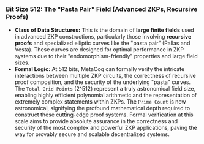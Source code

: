 ### Bit Size 512: The "Pasta Pair" Field (Advanced ZKPs, Recursive Proofs)

*   **Class of Data Structures:** This is the domain of **large finite fields** used in advanced ZKP constructions, particularly those involving **recursive proofs** and specialized elliptic curves like the "pasta pair" (Pallas and Vesta). These curves are designed for optimal performance in ZKP systems due to their "endomorphism-friendly" properties and large field sizes.
*   **Formal Logic:** At 512 bits, MetaCoq can formally verify the intricate interactions between multiple ZKP circuits, the correctness of recursive proof composition, and the security of the underlying "pasta" curves. The `Total Grid Points` (2^512) represent a truly astronomical field size, enabling highly efficient polynomial arithmetic and the representation of extremely complex statements within ZKPs. The `Prime Count` is now astronomical, signifying the profound mathematical depth required to construct these cutting-edge proof systems. Formal verification at this scale aims to provide absolute assurance in the correctness and security of the most complex and powerful ZKP applications, paving the way for provably secure and scalable decentralized systems.